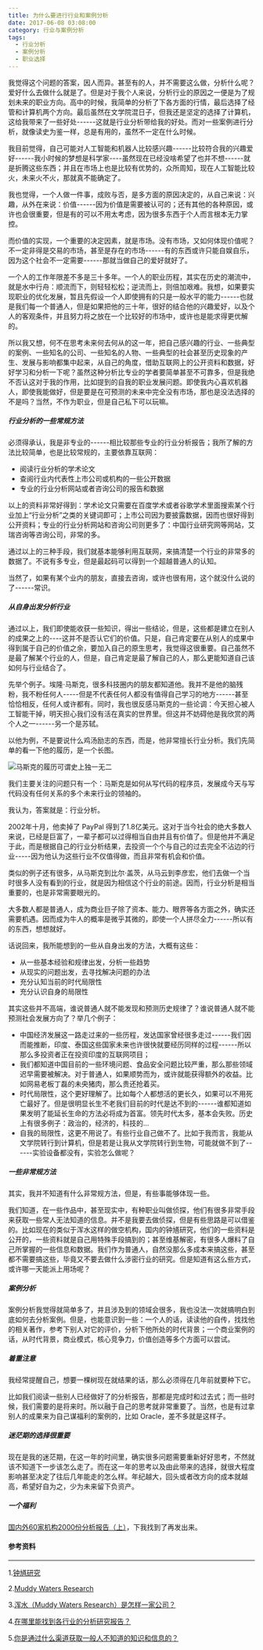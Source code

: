 ```yaml
---
title: 为什么要进行行业和案例分析
date: 2017-06-08 03:08:00
category: 行业与案例分析
tags:
  - 行业分析
  - 案例分析
  - 职业选择
---
```


我觉得这个问题的答案，因人而异。甚至有的人，并不需要这么做，分析什么呢？爱好什么去做什么就是了。但是对于我个人来说，分析行业的原因之一便是为了规划未来的职业方向。高中的时候，我简单的分析了下各方面的行情，最后选择了经管和计算机两个方向。最后虽然在文学院混日子，但我还是坚定的选择了计算机，这给我带来了一些好处------这就是行业分析带给我的好处。而对一些案例进行分析，就像读史为鉴一样，总是有用的，虽然不一定在什么时候。


<!--more-->

我目前觉得，自己可能对人工智能和机器人比较感兴趣------比较符合我的兴趣爱好------我小时候的梦想是科学家----虽然现在已经没啥希望了也并不想------就是折腾这些东西；并且在市场上也是比较有优势的，众所周知，现在人工智能比较火，未来火不火，那就真不能确定了。

我也觉得，一个人做一件事，成败与否，是多方面的原因决定的，从自己来说：兴趣，从外在来说：价值------因为价值是需要被认可的；还有其他的各种原因，或许也会很重要，但是有的可以不用太考虑，因为很多东西于个人而言根本无力掌控。

而价值的实现，一个重要的决定因素，就是市场。没有市场，又如何体现价值呢？不一定非得是交易的市场，甚至是存在的市场------有的东西或许只能自娱自乐，因为这个社会不一定需要------那就当做自己的爱好就好了。

一个人的工作年限差不多是三十多年。一个人的职业历程，其实在历史的潮流中，就是水中行舟：顺流而下，则轻轻松松；逆流而上，则倍加艰难。我想，如果要实现职业的优化发展，暂且先假设一个人即使拥有的只是一般水平的能力------也就是我们每一个普通人，但是如果把他的三十年，很好的结合他的兴趣爱好，以及个人的客观条件，并且努力将之放在一个比较好的市场中，或许也是能求得更优解的。

所以我又想，何不在思考未来何去何从的这一年，把自己感兴趣的行业、一些典型的案例、一些知名的公司、一些知名的人物、一些典型的社会甚至历史现象的产生、发展与影响都集中起来，从自己的角度，借助互联网上的公开资料和数据，好好学习和分析一下呢？虽然这种分析比专业的学者要简单甚至不可靠多，但是我绝不否认这对于我的作用，比如提到的自我的职业发展问题。即使我内心喜欢机器人，即使我能做好，但是要是在可预测的未来中完全没有市场，那也是没法选择的不是吗？当然，不作为职业，但是自己私下可以玩嘛。

##### 行业分析的一些常规方法
必须得承认，我是非专业的------相比较那些专业的行业分析报告；我所了解的方法比较简单，也是比较常规的，主要依靠互联网：

* 阅读行业分析的学术论文
* 查阅行业内代表性上市公司或机构的一些公开数据
* 专业的行业分析网站或者咨询公司的报告和数据

以上的资料非常好得到：学术论文只需要在百度学术或者谷歌学术里面搜索某个行业加上“行业分析”之类的关键词即可；上市公司因为要披露数据，因而也很好得到公开资料；专业的行业分析网站和咨询公司则更多了：中国行业研究网等网站，艾瑞咨询等咨询公司，非常的多。

通过以上的三种手段，我们就基本能够利用互联网，来搞清楚一个行业的非常多的数据了。不说有多专业，但是最起码可以得到一个超越普通人的认知。

当然了，如果有某个业内的朋友，直接去咨询，或许也很有用，这个就没什么说的了------常识。

##### 从自身出发分析行业

通过以上，我们即使能收获一些知识，得出一些结论，但是，这些都是建立在别人的成果之上的----这并不是否认它们的价值。只是，自己肯定要在从别人的成果中得到属于自己的价值之余，要加入自己的原生思考，我觉得这很重要。自己虽然不是最了解某个行业的人，但是，自己肯定是最了解自己的人，那么更能知道自己该如何与行业结合了。

先举个例子。埃隆·马斯克，很多科技圈内的朋友都知道他。我并不是他的脑残粉，我不粉任何人-----但是不代表任何人都没有值得自己学习的地方------甚至恰恰相反，任何人或许都有。同时，我也很反感马斯克的一些论调：今天担心被人工智能干掉，明天担心我们没有活在真实的世界里。但这并不妨碍他是我欣赏的两个人之一------另一个是苏轼。

以他为例，不是要说什么鸡汤励志的东西，而是，他非常擅长行业分析。我们先简单的看一下他的履历，是一个长图。

![马斯克的履历可谓史上独一无二](为什么要进行行业和案例分析/1.jpg)

我们主要关注的问题只有一个：马斯克是如何从写代码的程序员，发展成今天与写代码没有任何关系的多个未来行业的领袖的。

我认为，答案就是：行业分析。

2002年十月，他卖掉了 PayPal 得到了1.8亿美元。这对于当今社会的绝大多数人来说，已经是巨富了，一辈子都可以过得相当自由并且有价值了。但是他并不满足于此，而是根据自己的行业分析结果，去投资一个个与自己的过去完全不沾边的行业-----因为他认为这些行业不仅值得做，而且非常有机会和价值。

类似的例子还有很多，从马斯克到比尔·盖茨，从马云到李彦宏，他们去做一个当时很多人没有看到的行业，就是因为相信这个行业的前途。因而，行业分析是相当重要的，也是非常需要眼光的。

大多数人都是普通人，成为商业巨子除了资本、能力、眼界等各方面之外，确实还需要机遇。因而成为牛人的概率是微乎其微的，即使一个人拼尽全力------所以有的东西，想想就好。

话说回来，我所能想到的一些从自身出发的方法，大概有这些：

* 从一些基本经验和规律出发，分析一些趋势
* 从现实的问题出发，去寻找解决问题的办法
* 充分认知当前的时代局限性
* 充分认识自身的局限性

其实这些并不高端，谁说普通人就不能发现和预测历史规律了？谁说普通人就不能预测社会发展方向了？举几个例子：

* 中国经济发展这一路走过来的一些历程，发达国家曾经很多走过------我们因而能推断，印度、泰国这些国家未来也许很快就要经历同样的过程------所以那么多投资者正在投资印度的互联网项目；
* 我们都知道中国目前的一些环境问题、食品安全问题比较严重，那么那些领域迟早需要被解决。对于普通人，如果顺势而为，或许就能获得额外的收益。比如网易老板丁磊的未央猪肉，那么贵还抢着买。
* 时代局限性，这个更好理解了。比如每个人都想活的更长久，如果可以不用死亡最好了。但是很明显长生不老我们目前的时代是达不到的------谁都知道如果发明了能延长生命的方法必将成为首富。领先时代太多，基本会失败。历史上有很多例子：政治的，经济的，科技的...
* 自我的局限性，这更不用说了。有些行业自己做不了。比如于我而言，我能从文学院转行到计算机，但是若是让我从文学院转行到生物，可能就做不到了------实验设备都没有，实验怎么做呢？


##### 一些非常规方法
其实，我并不知道有什么非常规方法，但是，有些事能够体现一些。

我们知道，在一些作品中，甚至现实中，有种职业叫做侦探，他们有很多非常手段来获取一些常人无法知道的信息。并不是我要去做侦探，但是有些思路是可以借鉴的。比如现在的类似于浑水这样的做空机构，国内的钟馗研究，他们的一些资料是公开的，一些资料就是自己用特殊手段搞到的；甚至维基解密，有很多人爆料了自己所掌握的一些信息和数据。我们作为普通人，自然没那么多成本来搞这些，甚至都不需要搞这些，毕竟又不要去做什么涉密行业的研究。但是知道有这么些方式，或许哪一天能派上用场呢？

##### 案例分析

案例分析我觉得就简单多了，并且涉及到的领域会很多，我也没法一次就搞明白到底如何去分析案例。但是，也能意识到一些：一个人的话，读读他的自传，找找他的相关著作，参考下别人对它的评价，分析下他所处的时代背景；一个商业案例的话，从时代背景，商业模式，核心竞争力，价值创造等多个方面可以尝试。

##### 着重注意

我经常提醒自己，想要一棵树现在就结果的话，那么必须得在几年前就要种下它。

比如我们阅读一些别人已经做好了的分析报告，那都是完成时和过去式；而一些时候，我们需要的是将来时。所以融于自己的思考就非常重要了。当然，也是有过拿别人的成果来为自己谋福利的案例的，比如 Oracle，差不多就是这样子。


##### 迷茫期的选择很重要

现在是我的迷茫期，在这一年的时间里，确实很多问题需要重新好好思考，不然就该不知道下一步该怎么走了。而在这一年的思考以及由此带来的选择，就很大程度影响甚至决定了往后几年能走的怎么样。年纪越大，回头或者改方向的成本就越高，希望好自为之，少为未来留下负资产。

##### 一个福利

[国内外60家机构2000份分析报告（上）](https://pan.baidu.com/s/1kVojtUf)，下我找到了再发出来。

#### 参考资料
----
1.[钟馗研究](http://zhongkuiresearch.com/)

2.[Muddy Waters Research](http://www.muddywatersresearch.com/)

3.[浑水（Muddy Waters Research）是怎样一家公司？](https://www.zhihu.com/question/19645329)

4.[在哪里能找到各行业的分析研究报告？](https://www.zhihu.com/question/19766160)

5.[你是通过什么渠道获取一般人不知道的知识和信息的？](https://www.zhihu.com/question/24326030/answer/98064879)
